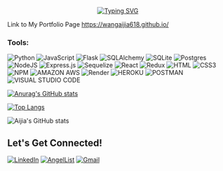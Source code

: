  
<!--dfdfd <h3 align="center">
  Hi there 👋 I am Aijia Wang
</h3>sss -->

<p align="center">
<a href="https://git.io/typing-svg"><img src="https://readme-typing-svg.demolab.com?font=Roboto+Slab&pause=1000&size=50&color=9DC183&center=true&vCenter=true&width=1000&height=300&lines=Hi+there+👋+I+am+Aijia+Wang; A+Software+Developer" alt="Typing SVG" /></a>
<p>

  Link to My Portfolio Page https://wangaijia618.github.io/

### Tools:
![Python](https://img.shields.io/badge/python-3670A0?style=for-the-badge&logo=python&logoColor=ffdd54) ![JavaScript](https://img.shields.io/badge/javascript-%23323330.svg?style=for-the-badge&logo=javascript&logoColor=%23F7DF1E) ![Flask](https://img.shields.io/badge/flask-%23000.svg?style=for-the-badge&logo=flask&logoColor=white) ![SQLAlchemy](https://img.shields.io/badge/SQLAlchemy-100000?style=for-the-badge&logo=sql&logoColor=BA1212&labelColor=AD0000&color=A90000) ![SQLite](https://img.shields.io/badge/sqlite-%2307405e.svg?style=for-the-badge&logo=sqlite&logoColor=white) ![Postgres](https://img.shields.io/badge/postgres-%23316192.svg?style=for-the-badge&logo=postgresql&logoColor=white) ![NodeJS](https://img.shields.io/badge/node.js-6DA55F?style=for-the-badge&logo=node.js&logoColor=white)
![Express.js](https://img.shields.io/badge/express.js-%23404d59.svg?style=for-the-badge&logo=express&logoColor=%2361DAFB)
![Sequelize](https://img.shields.io/badge/Sequelize-52B0E7?style=for-the-badge&logo=Sequelize&logoColor=white)  ![React](https://img.shields.io/badge/react-%2320232a.svg?style=for-the-badge&logo=react&logoColor=%2361DAFB) ![Redux](https://img.shields.io/badge/redux-%23593d88.svg?style=for-the-badge&logo=redux&logoColor=white) ![HTML](https://camo.githubusercontent.com/49fbb99f92674cc6825349b154b65aaf4064aec465d61e8e1f9fb99da3d922a1/68747470733a2f2f696d672e736869656c64732e696f2f62616467652f68746d6c352d2532334533344632362e7376673f7374796c653d666f722d7468652d6261646765266c6f676f3d68746d6c35266c6f676f436f6c6f723d7768697465)
![CSS3](https://camo.githubusercontent.com/e6b67b27998fca3bccf4c0ee479fc8f9de09d91f389cccfbe6cb1e29c10cfbd7/68747470733a2f2f696d672e736869656c64732e696f2f62616467652f637373332d2532333135373242362e7376673f7374796c653d666f722d7468652d6261646765266c6f676f3d63737333266c6f676f436f6c6f723d7768697465)  ![NPM](https://camo.githubusercontent.com/b47580b7e8e0b4ce9bb718070140318f72d316a0c88e0dd53a5ac4b0bdfc755e/68747470733a2f2f696d672e736869656c64732e696f2f62616467652f4e504d2d2532333030303030302e7376673f7374796c653d666f722d7468652d6261646765266c6f676f3d6e706d266c6f676f436f6c6f723d7768697465) ![AMAZON AWS](https://camo.githubusercontent.com/783c0ba99432e0f18a998dbbcb3fb46a3f0bb564751c08bbaf138189716c1643/68747470733a2f2f696d672e736869656c64732e696f2f62616467652f416d617a6f6e5f4157532d3233324633453f7374796c653d666f722d7468652d6261646765266c6f676f3d616d617a6f6e2d617773266c6f676f436f6c6f723d7768697465) 
![Render](https://img.shields.io/badge/Render-12100E?style=for-the-badge&logo=Render) ![HEROKU](https://camo.githubusercontent.com/3bcc8da5c94cefdf2d976837d1be601f4d44d36b58d9590e36debe834a6e34de/68747470733a2f2f696d672e736869656c64732e696f2f62616467652f4865726f6b752d3433303039383f7374796c653d666f722d7468652d6261646765266c6f676f3d6865726f6b75266c6f676f436f6c6f723d7768697465) ![POSTMAN](https://camo.githubusercontent.com/3f0e26b0951bab845a1bb9a7198ecca0da272e462921b6edd85879f3673b6927/68747470733a2f2f696d672e736869656c64732e696f2f62616467652f506f73746d616e2d4646364333373f7374796c653d666f722d7468652d6261646765266c6f676f3d706f73746d616e266c6f676f436f6c6f723d7768697465) ![VISUAL STUDIO CODE](https://camo.githubusercontent.com/a0484e6383e852e622da1e934b7724921ab9b69d69246d90f899424b01f6deb1/68747470733a2f2f696d672e736869656c64732e696f2f62616467652f56697375616c25323053747564696f253230436f64652d3030373864372e7376673f7374796c653d666f722d7468652d6261646765266c6f676f3d76697375616c2d73747564696f2d636f6465266c6f676f436f6c6f723d7768697465)



<!-- ![Aijia's GitHub stats](https://github-readme-stats.vercel.app/api/top-langs/?username=wangaijia618&env=PAT_1&theme=solarized-light&layout=compact&custom_title=Languages&langs_count=4)
 </br>

![Aijia's GitHub stats](https://github-readme-stats.vercel.app/api?username=wangaijia618&env=PAT_1&count_private=true&theme=solarized-light&custom_title=Stats&hide=contribs&line_height=35)
</br> -->
  [![Anurag's GitHub stats](https://github-readme-stats.vercel.app/api?username=wangaijia618&show_icons=true&theme=radical)](https://github.com/anuraghazra/github-readme-stats)

[![Top Langs](https://github-readme-stats.vercel.app/api/top-langs/?username=wangaijia618&theme=radical&layout=compact)](https://github.com/anuraghazra/github-readme-stats)

![Aijia's GitHub stats](https://github-readme-streak-stats.herokuapp.com/?user=wangaijia618&theme=solarized-light&hide_border=false)
<!-- <div align="left">
![Leetcode Stats](https://leetcard.jacoblin.cool/wangaijia?theme=wtf)    
</div> -->


## Let's Get Connected!
<a href="https://www.linkedin.com/in/aijia-wang-b18726131/" target="_blank">![LinkedIn](https://img.shields.io/badge/linkedin-%230077B5.svg?style=for-the-badge&logo=linkedin&logoColor=white)</a>
<a href="https://angel.co/aijia-ivy-wang" target="_blank">![AngelList](https://img.shields.io/badge/AngelList-%23D4D4D4.svg?style=for-the-badge&logo=AngelList&logoColor=black)</a>
<a href="mailto:ajw7427@gmail.com" target="_blank">![Gmail](https://img.shields.io/badge/Gmail-D14836?style=for-the-badge&logo=gmail&logoColor=white)</a>

<!-- - dddddd🔭 I’m currently working on coding
- 🌱 I’m currently learning coding
- 👯 I’m looking to collaborate on ...
- 🤔 I’m looking for help with ...
- 💬 Ask me about my resume
- 📫 How to reach me: ...
- 😄 Pronouns: ...
- ⚡ Fun fact: ... -->


